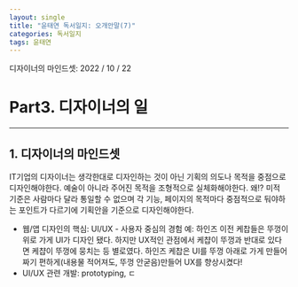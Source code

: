 ```yaml
---
layout: single
title: "윤태연 독서일지: 오개안말(7)"
categories: 독서일지
tags: 윤태연
---
```


디자이너의 마인드셋: 2022 / 10 / 22

# Part3. 디자이너의 일

---

## 1. 디자이너의 마인드셋

IT기업의 디자이너는 생각한대로 디자인하는 것이 아닌 기획의 의도나 목적을 중점으로 디자인해야한다. 예술이 아니라 주어진 목적을 조형적으로 실체화해야한다. 왜!? 미적 기준은 사람마다 달라 통일할 수 없으며 각 기능, 페이지의 목적마다 중점적으로 둬야하는 포인트가 다르기에 기획안을 기준으로 디자인해야한다.

- 웹/앱 디자인의 핵심: UI/UX - 사용자 중심의 경험
  예: 하인즈 이전 케찹들은 뚜껑이 위로 가게 UI가 디자인 됐다. 하지만 UX적인 관점에서 케챱이 뚜껑과 반대로 있다면 케챱이 뚜껑에 뭉치는 등 별로였다. 하인즈 케찹은 UI를 뚜껑 아래로 가게 만들어 짜기 편하게(내용물 적어져도, 뚜껑 안굳음)만들어 UX를 향상시켰다!
- UI/UX 관련 개발: prototyping, ㄷ
